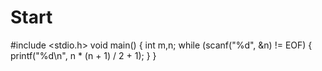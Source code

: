 # Start
#include <stdio.h>
void main() 
{ 
	int m,n; 
	while (scanf("%d", &n) != EOF)
	{
		printf("%d\n", n * (n + 1) / 2 + 1);
	}
}
